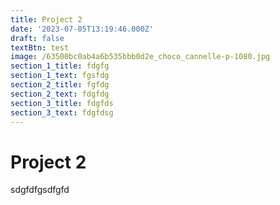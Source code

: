 ```yaml
---
title: Project 2
date: '2023-07-05T13:19:46.000Z'
draft: false
textBtn: test
image: /63500bc0ab4a6b535bbb0d2e_choco_cannelle-p-1080.jpg
section_1_title: fdgfg
section_1_text: fgsfdg
section_2_title: fgfdg
section_2_text: fdgfdg
section_3_title: fdgfds
section_3_text: fdgfdsg
---
```


# Project 2

sdgfdfgsdfgfd
